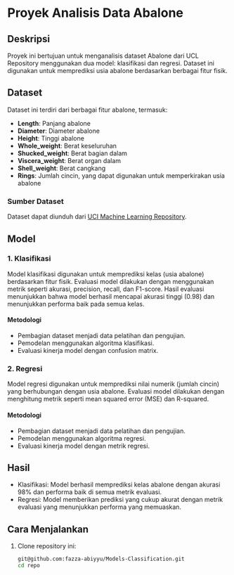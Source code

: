 # Proyek Analisis Data Abalone

## Deskripsi
Proyek ini bertujuan untuk menganalisis dataset Abalone dari UCL Repository menggunakan dua model: klasifikasi dan regresi. Dataset ini digunakan untuk memprediksi usia abalone berdasarkan berbagai fitur fisik.

## Dataset
Dataset ini terdiri dari berbagai fitur abalone, termasuk:
- **Length**: Panjang abalone
- **Diameter**: Diameter abalone
- **Height**: Tinggi abalone
- **Whole_weight**: Berat keseluruhan
- **Shucked_weight**: Berat bagian dalam
- **Viscera_weight**: Berat organ dalam
- **Shell_weight**: Berat cangkang
- **Rings**: Jumlah cincin, yang dapat digunakan untuk memperkirakan usia abalone

### Sumber Dataset
Dataset dapat diunduh dari [UCI Machine Learning Repository](https://archive.ics.uci.edu/dataset/1/abalone).

## Model
### 1. Klasifikasi
Model klasifikasi digunakan untuk memprediksi kelas (usia abalone) berdasarkan fitur fisik. Evaluasi model dilakukan dengan menggunakan metrik seperti akurasi, precision, recall, dan F1-score. Hasil evaluasi menunjukkan bahwa model berhasil mencapai akurasi tinggi (0.98) dan menunjukkan performa baik pada semua kelas.

#### Metodologi
- Pembagian dataset menjadi data pelatihan dan pengujian.
- Pemodelan menggunakan algoritma klasifikasi.
- Evaluasi kinerja model dengan confusion matrix.

### 2. Regresi
Model regresi digunakan untuk memprediksi nilai numerik (jumlah cincin) yang berhubungan dengan usia abalone. Evaluasi model dilakukan dengan menghitung metrik seperti mean squared error (MSE) dan R-squared.

#### Metodologi
- Pembagian dataset menjadi data pelatihan dan pengujian.
- Pemodelan menggunakan algoritma regresi.
- Evaluasi kinerja model dengan metrik regresi.

## Hasil
- Klasifikasi: Model berhasil memprediksi kelas abalone dengan akurasi 98% dan performa baik di semua metrik evaluasi.
- Regresi: Model memberikan prediksi yang cukup akurat dengan metrik evaluasi yang menunjukkan performa yang memuaskan.

## Cara Menjalankan
1. Clone repository ini:
   ```bash
   git@github.com:fazza-abiyyu/Models-Classification.git
   cd repo
